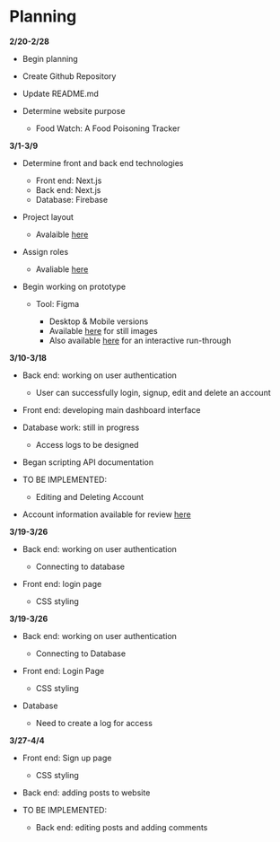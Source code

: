 # Planning
**2/20-2/28**

* Begin planning 
* Create Github Repository
* Update README.md
* Determine website purpose
    
    * Food Watch: A Food Poisoning Tracker
    

**3/1-3/9**

* Determine front and back end technologies
    
    * Front end: Next.js
    * Back end: Next.js
    * Database: Firebase
* Project layout

    * Avalaible [here](/docs/planning/design.md)

* Assign roles

    * Avaliable [here](/docs/roles.md)
* Begin working on prototype
    * Tool: Figma
        
        * Desktop & Mobile versions
        * Available [here](/docs/images/) for still images
        * Also available [here](https://www.figma.com/file/mooxIIEptE0eSbexqJnS2g/FoodWatch---Desktop-Version?node-id=0%3A1) for an interactive run-through
            

**3/10-3/18**

* Back end: working on user authentication
    
   * User can successfully login, signup, edit and delete an account
    

* Front end: developing main dashboard interface

* Database work: still in progress
    
    * Access logs to be designed
    
* Began scripting API documentation

* TO BE IMPLEMENTED: 
    * Editing and Deleting Account

* Account information available for review [here](/docs/planning/design.md)

**3/19-3/26**

* Back end: working on user authentication

    * Connecting to database

* Front end: login page
    * CSS styling 

**3/19-3/26**

* Back end: working on user authentication
    
    * Connecting to Database 

* Front end: Login Page

    * CSS styling

* Database

    * Need to create a log for access

**3/27-4/4**

* Front end: Sign up page
    * CSS styling 

* Back end: adding posts to website

* TO BE IMPLEMENTED:
    
    * Back end: editing posts and adding comments
   
